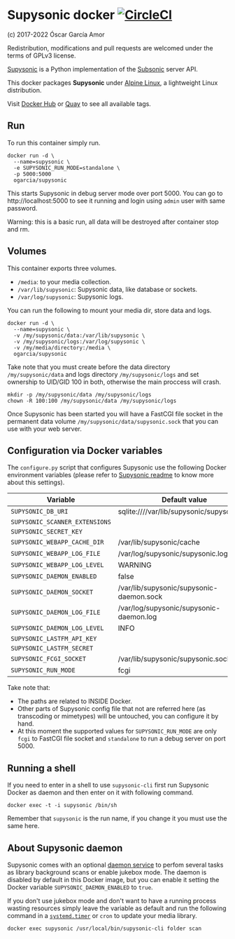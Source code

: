 # Supysonic docker [![CircleCI](https://circleci.com/gh/ogarcia/docker-supysonic.svg?style=svg)](https://circleci.com/gh/ogarcia/docker-supysonic)

(c) 2017-2022 Óscar García Amor

Redistribution, modifications and pull requests are welcomed under the terms
of GPLv3 license.

[Supysonic][1] is a Python implementation of the [Subsonic][2] server API.

This docker packages **Supysonic** under [Alpine Linux][3], a lightweight
Linux distribution.

Visit [Docker Hub][4] or [Quay][5] to see all available tags.

[1]: https://github.com/spl0k/supysonic
[2]: http://www.subsonic.org
[3]: https://alpinelinux.org/
[4]: https://hub.docker.com/r/ogarcia/supysonic/
[5]: https://quay.io/repository/ogarcia/supysonic

## Run

To run this container simply run.
```
docker run -d \
  --name=supysonic \
  -e SUPYSONIC_RUN_MODE=standalone \
  -p 5000:5000
  ogarcia/supysonic
```

This starts Supysonic in debug server mode over port 5000. You can go to
http://localhost:5000 to see it running and login using `admin` user with
same password.

Warning: this is a basic run, all data will be destroyed after container
stop and rm.

## Volumes

This container exports three volumes.

* `/media`: to your media collection.
* `/var/lib/supysonic`: Supysonic data, like database or sockets.
* `/var/log/supysonic`: Supysonic logs.

You can run the following to mount your media dir, store data and logs.
```
docker run -d \
  --name=supysonic \
  -v /my/supysonic/data:/var/lib/supysonic \
  -v /my/supysonic/logs:/var/log/supysonic \
  -v /my/media/directory:/media \
  ogarcia/supysonic
```

Take note that you must create before the data directory
`/my/supysonic/data` and logs directory `/my/supysonic/logs` and set
ownership to UID/GID 100 in both, otherwise the main proccess will crash.
```
mkdir -p /my/supysonic/data /my/supysonic/logs
chown -R 100:100 /my/supysonic/data /my/supysonic/logs
```

Once Supysonic has been started you will have a FastCGI file socket in the
permanent data volume `/my/supysonic/data/supysonic.sock` that you can use
with your web server.

## Configuration via Docker variables

The `configure.py` script that configures Supysonic use the following Docker
environment variables (please refer to [Supysonic readme][6] to know more
about this settings).

| Variable | Default value |
| --- | --- |
| `SUPYSONIC_DB_URI` | sqlite:////var/lib/supysonic/supysonic.db |
| `SUPYSONIC_SCANNER_EXTENSIONS` | |
| `SUPYSONIC_SECRET_KEY` | |
| `SUPYSONIC_WEBAPP_CACHE_DIR` | /var/lib/supysonic/cache |
| `SUPYSONIC_WEBAPP_LOG_FILE` | /var/log/supysonic/supysonic.log |
| `SUPYSONIC_WEBAPP_LOG_LEVEL` | WARNING |
| `SUPYSONIC_DAEMON_ENABLED` | false |
| `SUPYSONIC_DAEMON_SOCKET` | /var/lib/supysonic/supysonic-daemon.sock |
| `SUPYSONIC_DAEMON_LOG_FILE` | /var/log/supysonic/supysonic-daemon.log |
| `SUPYSONIC_DAEMON_LOG_LEVEL` | INFO |
| `SUPYSONIC_LASTFM_API_KEY` | |
| `SUPYSONIC_LASTFM_SECRET` | |
| `SUPYSONIC_FCGI_SOCKET` | /var/lib/supysonic/supysonic.sock |
| `SUPYSONIC_RUN_MODE` | fcgi |

Take note that:
- The paths are related to INSIDE Docker.
- Other parts of Supysonic config file that not are referred here (as
  transcoding or mimetypes) will be untouched, you can configure it by hand.
- At this moment the supported values for `SUPYSONIC_RUN_MODE` are only
  `fcgi` to FastCGI file socket and `standalone` to run a debug server on
  port 5000.

[6]: https://github.com/spl0k/supysonic/blob/master/README.md

## Running a shell

If you need to enter in a shell to use `supysonic-cli` first run Supysonic
Docker as daemon and then enter on it with following command.

```
docker exec -t -i supysonic /bin/sh
```

Remember that `supysonic` is the run name, if you change it you must use the
same here.

## About Supysonic daemon

Supysonic comes with an optional [daemon service][7] to perfom several tasks
as library background scans or enable jukebox mode. The daemon is disabled
by default in this Docker image, but you can enable it setting the Docker
variable `SUPYSONIC_DAEMON_ENABLED` to `true`.

If you don't use jukebox mode and don't want to have a running process
wasting resources simply leave the variable as default and run the following
command in a [`systemd.timer`][8] or `cron` to update your media library.
```
docker exec supysonic /usr/local/bin/supysonic-cli folder scan
```

[7]: https://supysonic.readthedocs.io/en/latest/setup/daemon.html
[8]: https://www.freedesktop.org/software/systemd/man/systemd.timer.html
